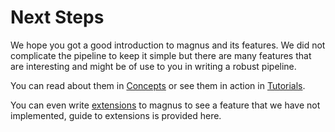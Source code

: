 # Next Steps

We hope you got a good introduction to magnus and its features. We did not complicate the pipeline to keep it simple 
but there are many features that are interesting and might be of use to you in writing a robust pipeline. 

You can read about them in [Concepts](../../concepts/nodes) or see them in action in [Tutorials](../../tutorial/tutorial). 

You can even write [extensions](../../extensions/extensions) to magnus to see a feature that we 
have not implemented, guide to extensions is provided here.
